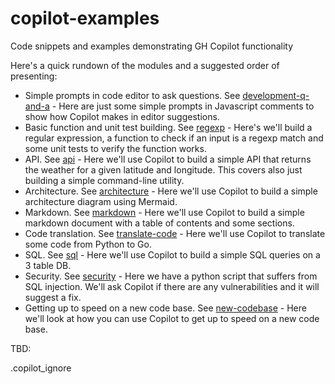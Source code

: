 # copilot-examples
Code snippets and examples demonstrating GH Copilot functionality


Here's a quick rundown of the modules and a suggested order of presenting:

* Simple prompts in code editor to ask questions. See [development-q-and-a](./development-q-and-a/) - Here are just some simple prompts in Javascript comments to show how Copilot makes in editor suggestions.
* Basic function and unit test building. See [regexp](./regexp/) - Here's we'll build a regular expression, a function to check if an input is a regexp match and some unit tests to verify the function works.
* API. See [api](./api/) - Here we'll use Copilot to build a simple API that returns the weather for a given latitude and longitude. This covers also just building a simple command-line utility.
* Architecture. See [architecture](./architecture/) - Here we'll use Copilot to build a simple architecture diagram using Mermaid. 
* Markdown. See [markdown](./markdown/) - Here we'll use Copilot to build a simple markdown document with a table of contents and some sections.
* Code translation. See [translate-code](./translate-code/) - Here we'll use Copilot to translate some code from Python to Go.
* SQL. See [sql](./sql/) - Here we'll use Copilot to build a simple SQL queries on a 3 table DB.
* Security. See [security](./security/) - Here we have a python script that suffers from SQL injection. We'll ask Copilot if there are any vulnerabilities and it will suggest a fix.
* Getting up to speed on a new code base. See [new-codebase](./new-codebase/) - Here we'll look at how you can use Copilot to get up to speed on a new code base.

TBD:

.copilot_ignore

